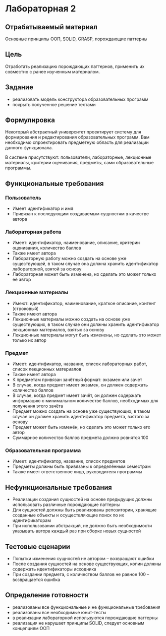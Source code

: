 # Лабораторная 2

## Отрабатываемый материал

Основные принципы ООП, SOLID, GRASP, порождающие паттерны

## Цель

Отработать реализацию порождающих паттернов, применить их совместно с ранее изученным материалом.

## Задание

- реализовать модель конструктора образовательных программ
- покрыть полученное решение тестами

## Формулировка

Некоторый абстрактный университет проектирует систему для формирования и редактирования образовательных программ. Вам
необходимо спроектировать предметную область для реализации данного функционала.

В системе присутствуют: пользователи, лабораторные, лекционные материалы, критерии оценивания, предметы, сами
образовательные программы.

## Функциональные требования

### Пользователь

- Имеет идентификатор и имя
- Привязан к последующим создаваемым сущностям в качестве автора

### Лабораторная работа

- Имеет: идентификатор, наименование, описание, критерии оценивания, количество баллов
- Также имеет автора
- Лабораторную работу можно создать на основе уже существующей, в таком случае она должна хранить идентификатор
  лабораторной, взятой за основу
- Лабораторная может быть изменена, но сделать это может только её автор

### Лекционные материалы

- Имеют: идентификатор, наименование, краткое описание, контент (строковый)
- Также имеют автора
- Лекционные материалы можно создать на основе уже существующих, в таком случае они должны хранить идентификатор
  лекционных материалов, взятых за основу
- Лекционные материалы могут быть изменены, но сделать это может только их автор

### Предмет

- Имеет: идентификатор, название, список лабораторных работ, список лекционных материалов
- Также имеет автора
- К предметам привязан зачётный формат: экзамен или зачет
- В случае, когда предмет имеет экзамен, он должен содержать количество баллов
- В случае, когда предмет имеет зачёт, он должен содержать информацию о минимальном количестве баллов, необходимых для
  получения этого зачёта
- Предмет можно создать на основе уже существующих, в таком случае он должен хранить идентификатор предмета, взятого за
  основу
- Предмет может быть изменён, но сделать это может только его автор
- Суммарное количество баллов предмета должно ровнятся 100

### Образовательная программа

- Имеет: идентификатор, название, список предметов
- Предметы должны быть привязаны к определённым семестрам
- Также имеет ответственное лицо, руководителя программы

## Нефункциональные требования

- Реализации создания сущностей на основе предыдущих должны использовать различные порождающие паттерны
- Для сущностей должны быть реализованы репозитории, хранящие созданные объекты и осуществляющие поиск по их
  идентификаторам
- При использовании абстракций, не должно быть необходимости указывать автора каждый раз при сборке новых сущностей

## Тестовые сценарии

- Попытки изменения сущностей не автором – возвращают ошибки
- После создания сущностей на основе существующих, копии должны содержать идентификаторы исходника
- При создании предмета, с количеством баллов не равное 100 – возвращается ошибка

## Определение готовности

- реализованы все функциональные и не функциональные требования
- реализованы все необходимые юнит-тесты
- в реализации лабораторной используются порождающие паттерны
- реализация не нарушает принципы SOLID, следует основным концепциям ООП
